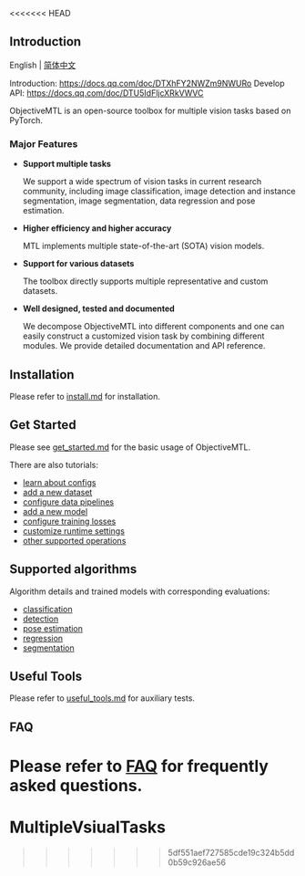 <<<<<<< HEAD
## Introduction

  English | [简体中文](README_CN.md)

  Introduction: https://docs.qq.com/doc/DTXhFY2NWZm9NWURo
  Develop API: https://docs.qq.com/doc/DTU5IdFljcXRkVWVC

  ObjectiveMTL is an open-source toolbox for multiple vision tasks based on PyTorch.

### Major Features

- **Support multiple tasks**

  We support a wide spectrum of vision tasks in current research community, including image classification, image detection and instance segmentation, image segmentation, 
  data regression and pose estimation.

- **Higher efficiency and higher accuracy**

  MTL implements multiple state-of-the-art (SOTA) vision models. 

- **Support for various datasets**

  The toolbox directly supports multiple representative and custom datasets.

- **Well designed, tested and documented**

  We decompose ObjectiveMTL into different components and one can easily construct a customized vision task by combining different modules.
  We provide detailed documentation and API reference.


## Installation

  Please refer to [install.md](docs/install.md) for installation.


## Get Started

  Please see [get_started.md](docs/get_started.md) for the basic usage of ObjectiveMTL.

  There are also tutorials:
  - [learn about configs](docs/tutorials/0_config.md)
  - [add a new dataset](docs/tutorials/1_new_dataset.md)
  - [configure data pipelines](docs/tutorials/2_configure_pipeline.md)
  - [add a new model](docs/tutorials/3_new_model.md)
  - [configure training losses](docs/tutorials/4_configure_loss.md)
  - [customize runtime settings](docs/tutorials/5_customize_runtime.md)
  - [other supported operations](docs/tutorials/6_support_detail.md)


## Supported algorithms

  Algorithm details and trained models with corresponding evaluations:
  - [classification](docs/tasks/classification.md)
  - [detection](docs/tasks/detection.md)
  - [pose estimation](docs/tasks/pose_estimation.md)
  - [regression](docs/tasks/regression.md)
  - [segmentation](docs/tasks/segmentation.md)


## Useful Tools

  Please refer to [useful_tools.md](docs/useful_tools.md) for auxiliary tests.


## FAQ

  Please refer to [FAQ](docs/faq.md) for frequently asked questions.
=======
# MultipleVsiualTasks
>>>>>>> 5df551aef727585cde19c324b5dd0b59c926ae56
